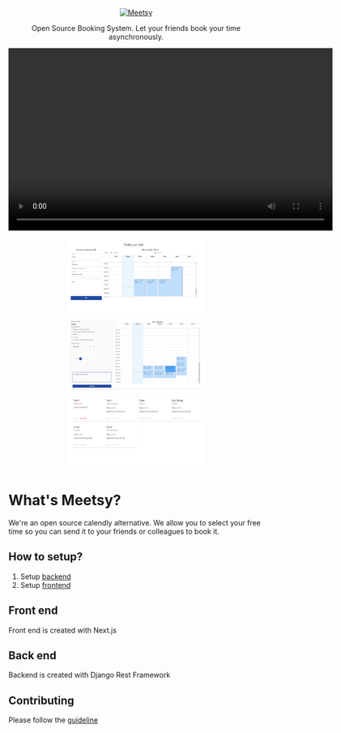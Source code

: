 <p align="center">
  <p align="center">
    <a href="https://meetsy.xyz" target="_blank">
      <img src="https://www.meetsy.xyz/_next/image?url=%2F_next%2Fstatic%2Fmedia%2Fmeetsy_logo.a277e4d4.png&w=3840&q=75" alt="Meetsy" height="72">
    </a>
  </p>
  <p align="center">
	Open Source Booking System. Let your friends book your time asynchronously.
  </p>
</p>

<p align="center">
  <video src="./docs/Meetsy.mp4" width="640" height="360" />
</p>


<p align="center">
  <img src="https://github.com/robertwt7/meetsy/raw/master/docs/screenshots/screenshot1.png" width="270" height="150">
  <img src="https://github.com/robertwt7/meetsy/raw/master/docs/screenshots/screenshot2.png" width="270" height="150">
  <img src="https://github.com/robertwt7/meetsy/raw/master/docs/screenshots/screenshot3.png" width="270" height="150">
</p>


# What's Meetsy?

We're an open source calendly alternative. We allow you to select your free time so you can send it to your friends or colleagues to book it.

## How to setup?

1. Setup [backend](./api/README.md)
2. Setup [frontend](./frontend/README.md)

## Front end
Front end is created with Next.js

## Back end

Backend is created with Django Rest Framework


## Contributing
Please follow the [guideline](./CONTRIBUTING.md)

